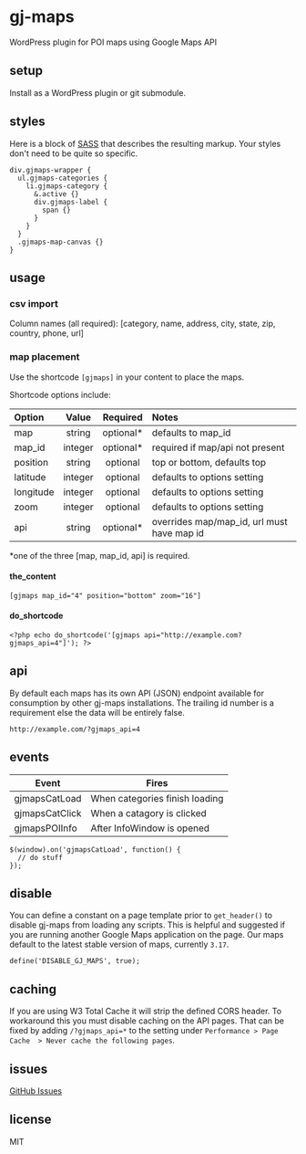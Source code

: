 gj-maps
=======

WordPress plugin for POI maps using Google Maps API

## setup

Install as a WordPress plugin or git submodule.

## styles
Here is a block of [SASS](http://sass-lang.com) that describes the resulting
markup. Your styles don't need to be quite so specific.

```
div.gjmaps-wrapper {
  ul.gjmaps-categories {
    li.gjmaps-category {
      &.active {}
      div.gjmaps-label {
        span {}
      }
    }
  }
  .gjmaps-map-canvas {}
}
```

## usage

### csv import
Column names (all required):
[category, name, address, city, state, zip, country, phone, url]

### map placement
Use the shortcode `[gjmaps]` in your content to place the maps.

Shortcode options include:

| Option | Value | Required | Notes |
| :----- | :---: | :------: | :---- |
| map    | string | optional* | defaults to map_id |
| map_id | integer | optional* | required if map/api not present |
| position | string | optional | top or bottom, defaults top |
| latitude | integer | optional | defaults to options setting |
| longitude | integer | optional | defaults to options setting |
| zoom | integer | optional | defaults to options setting |
| api | string | optional* | overrides map/map_id, url must have map id |

*one of the three [map, map_id, api] is required.

#### the_content


`[gjmaps map_id="4" position="bottom" zoom="16"]`

#### do_shortcode

`<?php echo do_shortcode('[gjmaps api="http://example.com?gjmaps_api=4"]'); ?>`

## api

By default each maps has its own API (JSON) endpoint available for consumption by other gj-maps installations. The trailing id number is a requirement else the data will be entirely false.

`http://example.com/?gjmaps_api=4`

## events

| Event          | Fires                          |
| -----          | -----                          |
| gjmapsCatLoad  | When categories finish loading |
| gjmapsCatClick | When a catagory is clicked     |
| gjmapsPOIInfo  | After InfoWindow is opened     |

```
$(window).on('gjmapsCatLoad', function() {
  // do stuff
});
```

## disable

You can define a constant on a page template prior to `get_header()` to disable gj-maps from loading any scripts. This is helpful and suggested if you are
running another Google Maps application on the page. Our maps default to the latest stable version of maps, currently `3.17`.

```
define('DISABLE_GJ_MAPS', true);
```

## caching

If you are using W3 Total Cache it will strip the defined CORS header. To workaround this you must disable caching on the API pages. That can be fixed by adding `/?gjmaps_api=*` to the setting under `Performance > Page Cache  > Never cache the following pages`.

## issues

[GitHub Issues](https://github.com/GunnJerkens/gj-maps/issues)

## license

MIT
